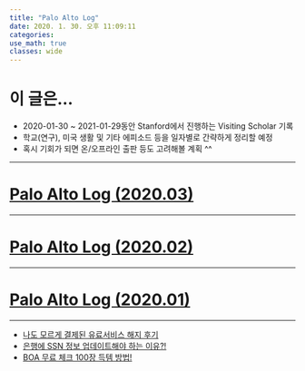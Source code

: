 ```yaml
---
title: "Palo Alto Log"
date: 2020. 1. 30. 오후 11:09:11
categories:
use_math: true
classes: wide
---
```


# 이 글은...
* 2020-01-30 ~ 2021-01-29동안 Stanford에서 진행하는 Visiting Scholar 기록
* 학교(연구), 미국 생활 및 기타 에피소드 등을 일자별로 간략하게 정리할 예정
* 혹시 기회가 되면 온/오프라인 출판 등도 고려해볼 계획 ^^

---

# [Palo Alto Log (2020.03)](https://missflash.github.io/palo-alto-log-202003/)

---

# [Palo Alto Log (2020.02)](https://missflash.github.io/palo-alto-log-202002/)

---

# [Palo Alto Log (2020.01)](https://missflash.github.io/palo-alto-log-202001/)

---

* [나도 모르게 결제된 유료서비스 해지 후기](/palo-alto-log-202003/#Refund)
* [은행에 SSN 정보 업데이트해야 하는 이유?!](/palo-alto-log-202003/#SSN_Update)
* [BOA 무료 체크 100장 득템 방법!](/palo-alto-log-202003/#Free_Check)
